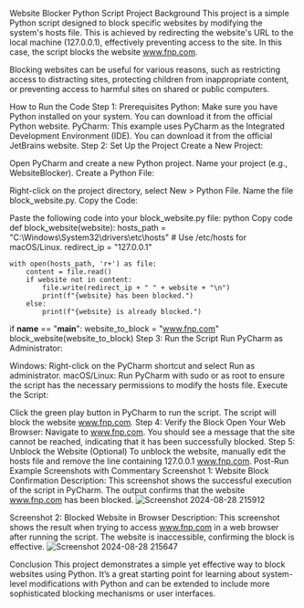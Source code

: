 Website Blocker Python Script
Project Background
This project is a simple Python script designed to block specific websites by modifying the system's hosts file. This is achieved by redirecting the website's URL to the local machine (127.0.0.1), effectively preventing access to the site. In this case, the script blocks the website www.fnp.com.

Blocking websites can be useful for various reasons, such as restricting access to distracting sites, protecting children from inappropriate content, or preventing access to harmful sites on shared or public computers.

How to Run the Code
Step 1: Prerequisites
Python: Make sure you have Python installed on your system. You can download it from the official Python website.
PyCharm: This example uses PyCharm as the Integrated Development Environment (IDE). You can download it from the official JetBrains website.
Step 2: Set Up the Project
Create a New Project:

Open PyCharm and create a new Python project.
Name your project (e.g., WebsiteBlocker).
Create a Python File:

Right-click on the project directory, select New > Python File.
Name the file block_website.py.
Copy the Code:

Paste the following code into your block_website.py file:
python
Copy code
def block_website(website):
    hosts_path = "C:\\Windows\\System32\\drivers\\etc\\hosts"  # Use /etc/hosts for macOS/Linux.
    redirect_ip = "127.0.0.1"

    with open(hosts_path, 'r+') as file:
        content = file.read()
        if website not in content:
            file.write(redirect_ip + " " + website + "\n")
            print(f"{website} has been blocked.")
        else:
            print(f"{website} is already blocked.")

if __name__ == "__main__":
    website_to_block = "www.fnp.com"
    block_website(website_to_block)
Step 3: Run the Script
Run PyCharm as Administrator:

Windows: Right-click on the PyCharm shortcut and select Run as administrator.
macOS/Linux: Run PyCharm with sudo or as root to ensure the script has the necessary permissions to modify the hosts file.
Execute the Script:

Click the green play button in PyCharm to run the script.
The script will block the website www.fnp.com.
Step 4: Verify the Block
Open Your Web Browser:
Navigate to www.fnp.com.
You should see a message that the site cannot be reached, indicating that it has been successfully blocked.
Step 5: Unblock the Website (Optional)
To unblock the website, manually edit the hosts file and remove the line containing 127.0.0.1 www.fnp.com.
Post-Run Example Screenshots with Commentary
Screenshot 1: Website Block Confirmation
Description: This screenshot shows the successful execution of the script in PyCharm. The output confirms that the website www.fnp.com has been blocked.
![Screenshot 2024-08-28 215912](https://github.com/user-attachments/assets/2d9c4d6c-2737-4e42-8d1d-f8f6d2cb46b4)

Screenshot 2: Blocked Website in Browser
Description: This screenshot shows the result when trying to access www.fnp.com in a web browser after running the script. The website is inaccessible, confirming the block is effective.
![Screenshot 2024-08-28 215647](https://github.com/user-attachments/assets/809aebf1-761d-4d53-8cd6-a93108a8d6ca)

Conclusion
This project demonstrates a simple yet effective way to block websites using Python. It’s a great starting point for learning about system-level modifications with Python and can be extended to include more sophisticated blocking mechanisms or user interfaces.

